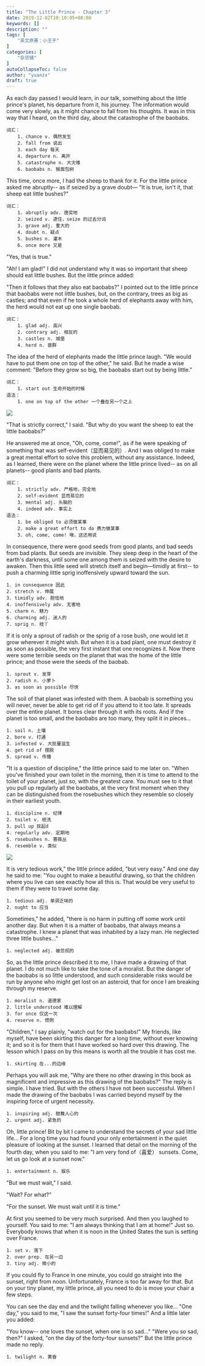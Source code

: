 ```yaml
---
title: "The Little Prince - Chapter 3"
date: 2019-12-02T10:10:05+08:00
keywords: []
description: ""
tags: [
    "英文原著：小王子"
]
categories: [
    "杂货铺"
]
autoCollapseToc: false
author: "yuanzx"
draft: true
---
```


As each day passed I would learn, in our talk, something about the little prince's planet, his departure from it, his journey. The information would come very slowly, as it might chance to fall from his thoughts. It was in this way that I heard, on the third day, about the catastrophe of the baobabs.

```
词汇：
    1. chance v. 偶然发生
    2. fall from 说出 
    3. each day 每天
    4. departure n. 离开
    5. catastrophe n. 大灾难
    6. baobabs n. 猴面包树
```

This time, once more, I had the sheep to thank for it. For the little prince asked me abruptly-- as if seized by a grave doubt— "It is true, isn't it, that sheep eat little bushes?"

```
词汇：
    1. abruptly adv. 唐突地
    2. seized v. 逮住，seize 的过去分词
    3. grave adj. 重大的
    4. doubt n. 疑点
    5. bushes n. 灌木
    6. once more 又是
```

"Yes, that is true."

"Ah! I am glad!" I did not understand why it was so important that sheep should eat little bushes. But the little prince added:

"Then it follows that they also eat baobabs?" I pointed out to the little prince that baobabs were not little bushes, but, on the contrary, trees as big as castles; and that even if he took a whole herd of elephants away with him, the herd would not eat up one single baobab.

```
词汇：
    1. glad adj. 高兴
    2. contrary adj. 相反的
    3. castles n. 城堡
    4. herd n. 兽群
```

The idea of the herd of elephants made the little prince laugh. "We would have to put them one on top of the other," he said. But he made a wise comment: "Before they grow so big, the baobabs start out by being little." 

```
词汇：
    1. start out 生命开始的时候
语法：
    1. one on top of the other 一个叠在另一个之上
```

![](/hub/2019/December/1.jpg)

"That is strictly correct," I said. "But why do you want the sheep to eat the little baobabs?"

He answered me at once, "Oh, come, come!", as if he were speaking of something that was self-evident（显而易见的）. And I was obliged to make a great mental effort to solve this problem, without any assistance. Indeed, as I learned, there were on the planet where the little prince lived-- as on all planets-- good plants and bad plants.

```
词汇：
    1. strictly adv. 严格地，完全地
    2. self-evident 显而易见的
    3. mental adj. 头脑的
    4. indeed adv. 事实上
语法：
    1. be obliged to 必须做某事
    2. make a great effort to do 费力做某事
    3. oh, come, come! 唉，这还用说
```

In consequence, there were good seeds from good plants, and bad seeds from bad plants. But seeds are invisible. They sleep deep in the heart of the earth's darkness, until some one among them is seized with the desire to awaken. Then this little seed will stretch itself and begin—timidly at first-- to push a charming little sprig inoffensively upward toward the sun.

```
1. in consequence 因此
2. stretch v. 伸展
3. timidly adv. 胆怯地
4. inoffensively adv. 无害地
5. charm n. 魅力
6. charming adj. 迷人的
7. sprig n. 枝丫
```

If it is only a sprout of radish or the sprig of a rose bush, one would let it grow wherever it might wish. But when it is a bad plant, one must destroy it as soon as possible, the very first instant that one recognizes it. Now there were some terrible seeds on the planet that was the home of the little prince; and those were the seeds of the baobab. 

```
1. sprout v. 发芽
2. radish n. 小萝卜
3. as soon as possible 尽快
```

The soil of that planet was infested with them. A baobab is something you will never, never be able to get rid of if you attend to it too late. It spreads over the entire planet. It bores clear through it with its roots. And if the planet is too small, and the baobabs are too many, they split it in pieces...

```
1. soil n. 土壤
2. bore v. 打通
3. infested v. 大批量滋生
4. get rid of 摆脱
5. spread v. 传播
```

"It is a question of discipline," the little prince said to me later on. "When you've finished your own toilet in the morning, then it is time to attend to the toilet of your planet, just so, with the greatest care. You must see to it that you pull up regularly all the baobabs, at the very first moment when they can be distinguished from the rosebushes which they resemble so closely in their earliest youth.

```
1. discipline n. 纪律
2. toilet v. 梳洗
3. pull up 拔起d
4. regularly adv. 定期地
5. rosebushes n. 蔷薇丛
6. resemble v. 类似
```

![](/hub/2019/December/2.jpg)

It is very tedious work," the little prince added, "but very easy." And one day he said to me: "You ought to make a beautiful drawing, so that the children where you live can see exactly how all this is. That would be very useful to them if they were to travel some day.

```
1. tedious adj. 单调乏味的
2. ought to 应当
```

Sometimes," he added, "there is no harm in putting off some work until another day. But when it is a matter of baobabs, that always means a catastrophe. I knew a planet that was inhabited by a lazy man. He neglected three little bushes..."

```
1. neglected adj. 被忽视的
```

So, as the little prince described it to me, I have made a drawing of that planet. I do not much like to take the tone of a moralist. But the danger of the baobabs is so little understood, and such considerable risks would be run by anyone who might get lost on an asteroid, that for once I am breaking through my reserve.

```
1. moralist n. 道德家
2. little understood 难以理解
3. for once 仅这一次
4. reserve n. 惯例
```

"Children," I say plainly, "watch out for the baobabs!" My friends, like myself, have been skirting this danger for a long time, without ever knowing it; and so it is for them that I have worked so hard over this drawing. The lesson which I pass on by this means is worth all the trouble it has cost me.

```
1. skirting 在...的边缘
```

Perhaps you will ask me, "Why are there no other drawing in this book as magnificent and impressive as this drawing of the baobabs?" The reply is simple. I have tried. But with the others I have not been successful. When I made the drawing of the baobabs I was carried beyond myself by the inspiring force of urgent necessity.

```
1. inspiring adj. 鼓舞人心的
2. urgent adj. 紧急的
```

Oh, little prince! Bit by bit I came to understand the secrets of your sad little life... For a long time you had found your only entertainment in the quiet pleasure of looking at the sunset. I learned that detail on the morning of the fourth day, when you said to me: "I am very fond of（喜爱） sunsets. Come, let us go look at a sunset now."

```
1. entertainment n. 娱乐
```

"But we must wait," I said.

"Wait? For what?"

"For the sunset. We must wait until it is time."    

At first you seemed to be very much surprised. And then you laughed to yourself. You said to me: "I am always thinking that I am at home!" Just so. Everybody knows that when it is noon in the United States the sun is setting over France.

```
1. set v. 落下
2. over prep. 在另一边
3. tiny adj. 微小的
```

If you could fly to France in one minute, you could go straight into the sunset, right from noon. Unfortunately, France is too far away for that. But on your tiny planet, my little prince, all you need to do is move your chair a few steps.

You can see the day end and the twilight falling whenever you like... "One day," you said to me, "I saw the sunset forty-four times!" And a little later you added:

"You know-- one loves the sunset, when one is so sad..." "Were you so sad, then?" I asked, "on the day of the forty-four sunsets?" But the little prince made no reply.

```
1. twilight n. 黄昏
```
